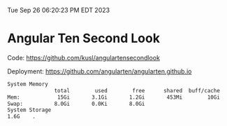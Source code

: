 Tue Sep 26 06:20:23 PM EDT 2023

# Angular Ten Second Look

Code: https://github.com/kusl/angulartensecondlook

Deployment: https://github.com/angularten/angularten.github.io

```bash
System Memory
               total        used        free      shared  buff/cache   available
Mem:            15Gi       3.1Gi       1.2Gi       453Mi        10Gi        11Gi
Swap:          8.0Gi       0.0Ki       8.0Gi
System Storage
1.6G	.
```
